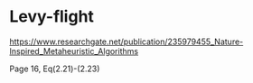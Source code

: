 # Levy-flight
https://www.researchgate.net/publication/235979455_Nature-Inspired_Metaheuristic_Algorithms

Page 16, Eq(2.21)-(2.23)
